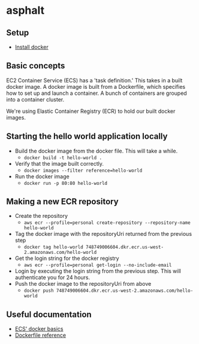 # asphalt
## Setup
- [Install docker](https://store.docker.com/editions/community/docker-ce-desktop-mac)

## Basic concepts
EC2 Container Service (ECS) has a 'task definition.' This takes in a built docker image. A docker image is built from a Dockerfile, which specifies how to set up and launch a container. A bunch of containers are grouped into a container cluster.

We're using Elastic Container Registry (ECR) to hold our built docker images.

## Starting the hello world application locally
- Build the docker image from the docker file. This will take a while.
	- `docker build -t hello-world .`
- Verify that the image built correctly.
	- `docker images --filter reference=hello-world`
- Run the docker image
	- `docker run -p 80:80 hello-world`

## Making a new ECR repository
- Create the repository
	- `aws ecr --profile=personal create-repository --repository-name hello-world`
- Tag the docker image with the repositoryUri returned from the previous step
	- `docker tag hello-world 748749006604.dkr.ecr.us-west-2.amazonaws.com/hello-world`
- Get the login string for the docker registry
	- `aws ecr --profile=personal get-login --no-include-email`
- Login by executing the login string from the previous step. This will authenticate you for 24 hours.
- Push the docker image to the repositoryUri from above
	- `docker push 748749006604.dkr.ecr.us-west-2.amazonaws.com/hello-world`
## Useful documentation
- [ECS' docker basics](https://docs.aws.amazon.com/AmazonECS/latest/developerguide/docker-basics.html)
- [Dockerfile reference](https://docs.docker.com/engine/reference/builder/)
